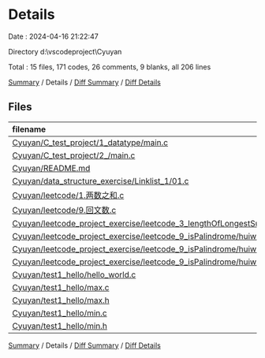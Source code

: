 # Details

Date : 2024-04-16 21:22:47

Directory d:\\vscodeproject\\Cyuyan

Total : 15 files,  171 codes, 26 comments, 9 blanks, all 206 lines

[Summary](results.md) / Details / [Diff Summary](diff.md) / [Diff Details](diff-details.md)

## Files
| filename | language | code | comment | blank | total |
| :--- | :--- | ---: | ---: | ---: | ---: |
| [Cyuyan/C_test_project/1_datatype/main.c](/Cyuyan/C_test_project/1_datatype/main.c) | C | 11 | 2 | 0 | 13 |
| [Cyuyan/C_test_project/2_/main.c](/Cyuyan/C_test_project/2_/main.c) | C | 0 | 0 | 1 | 1 |
| [Cyuyan/README.md](/Cyuyan/README.md) | Markdown | 10 | 0 | 1 | 11 |
| [Cyuyan/data_structure_exercise/Linklist_1/01.c](/Cyuyan/data_structure_exercise/Linklist_1/01.c) | C | 9 | 0 | 2 | 11 |
| [Cyuyan/leetcode/1.两数之和.c](/Cyuyan/leetcode/1.%E4%B8%A4%E6%95%B0%E4%B9%8B%E5%92%8C.c) | C | 19 | 15 | 3 | 37 |
| [Cyuyan/leetcode/9.回文数.c](/Cyuyan/leetcode/9.%E5%9B%9E%E6%96%87%E6%95%B0.c) | C | 37 | 7 | 2 | 46 |
| [Cyuyan/leetcode_project_exercise/leetcode_3_lengthOfLongestSubstring/zuichangzichuan.c](/Cyuyan/leetcode_project_exercise/leetcode_3_lengthOfLongestSubstring/zuichangzichuan.c) | C | 4 | 0 | 0 | 4 |
| [Cyuyan/leetcode_project_exercise/leetcode_9_isPalindrome/huiwen.c](/Cyuyan/leetcode_project_exercise/leetcode_9_isPalindrome/huiwen.c) | C | 37 | 0 | 0 | 37 |
| [Cyuyan/leetcode_project_exercise/leetcode_9_isPalindrome/huiwen.h](/Cyuyan/leetcode_project_exercise/leetcode_9_isPalindrome/huiwen.h) | C++ | 1 | 1 | 0 | 2 |
| [Cyuyan/leetcode_project_exercise/leetcode_9_isPalindrome/huiwen1.c](/Cyuyan/leetcode_project_exercise/leetcode_9_isPalindrome/huiwen1.c) | C | 12 | 1 | 0 | 13 |
| [Cyuyan/test1_hello/hello_world.c](/Cyuyan/test1_hello/hello_world.c) | C | 15 | 0 | 0 | 15 |
| [Cyuyan/test1_hello/max.c](/Cyuyan/test1_hello/max.c) | C | 7 | 0 | 0 | 7 |
| [Cyuyan/test1_hello/max.h](/Cyuyan/test1_hello/max.h) | C++ | 1 | 0 | 0 | 1 |
| [Cyuyan/test1_hello/min.c](/Cyuyan/test1_hello/min.c) | C | 7 | 0 | 0 | 7 |
| [Cyuyan/test1_hello/min.h](/Cyuyan/test1_hello/min.h) | C++ | 1 | 0 | 0 | 1 |

[Summary](results.md) / Details / [Diff Summary](diff.md) / [Diff Details](diff-details.md)